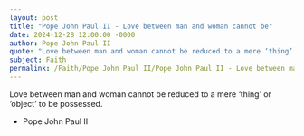```yaml
---
layout: post
title: "Pope John Paul II - Love between man and woman cannot be"
date: 2024-12-28 12:00:00 -0000
author: Pope John Paul II
quote: "Love between man and woman cannot be reduced to a mere ‘thing’ or ‘object’ to be possessed."
subject: Faith
permalink: /Faith/Pope John Paul II/Pope John Paul II - Love between man and woman cannot be
---
```


Love between man and woman cannot be reduced to a mere ‘thing’ or ‘object’ to be possessed.

- Pope John Paul II
